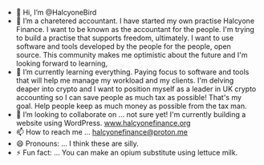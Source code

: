 - 👋 Hi, I’m @HalcyoneBird
- 👀 I’m a charetered accountant. I have started my own practise Halcyone Finance. I want to be known as the accountant for the people. I'm trying to build a practise that supports freedom, ultimately. I want to use software and tools developed by the people for the people, open source. This community makes me optimistic about the future and I'm looking forward to learning,
- 🌱 I’m currently learning everything. Paying focus to software and tools that will help me manage my workload and my clients. I'm delving deaper into crypto and I want to position myself as a leader in UK crypto accounting so I can save people as much tax as possible! That's my goal. Help people keep as much money as possible from the tax man.
- 💞️ I’m looking to collaborate on ... not sure yet! I'm currently building a website using WordPress. www.halcyonefinance.org
- 📫 How to reach me ... halcyonefinance@proton.me
- 😄 Pronouns: ... I think these are silly.
- ⚡ Fun fact: ... You can make an opium substitute using lettuce milk.

<!---
HalcyoneBird/HalcyoneBird is a ✨ special ✨ repository because its `README.md` (this file) appears on your GitHub profile.
You can click the Preview link to take a look at your changes.
--->
